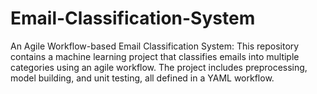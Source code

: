 # Email-Classification-System
An Agile Workflow-based Email Classification System: This repository contains a machine learning project that classifies emails into multiple categories using an agile workflow. The project includes preprocessing, model building, and unit testing, all defined in a YAML workflow.
